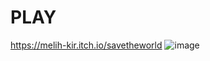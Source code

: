 # PLAY
https://melih-kir.itch.io/savetheworld
![image](https://github.com/MuhammetMelihKIR/SaveTheWorld_GAME/assets/120091310/04986cce-b479-4862-b3f1-fac7a5007c96)

